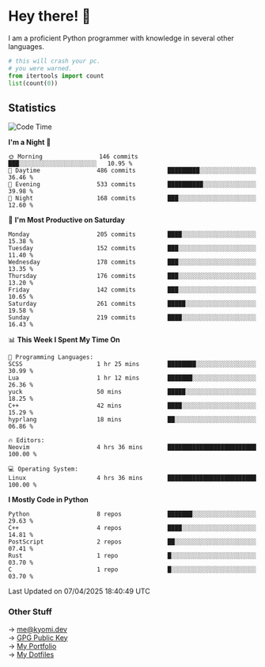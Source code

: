 # Hey there! 👋

I am a proficient Python programmer with knowledge in several other languages.

```py
# this will crash your pc.
# you were warned.
from itertools import count
list(count(0))
```

## Statistics
<!--START_SECTION:waka-->
![Code Time](http://img.shields.io/badge/Code%20Time-1%2C767%20hrs%206%20mins-blue)

**I'm a Night 🦉** 

```text
🌞 Morning                146 commits         ███░░░░░░░░░░░░░░░░░░░░░░   10.95 % 
🌆 Daytime                486 commits         █████████░░░░░░░░░░░░░░░░   36.46 % 
🌃 Evening                533 commits         ██████████░░░░░░░░░░░░░░░   39.98 % 
🌙 Night                  168 commits         ███░░░░░░░░░░░░░░░░░░░░░░   12.60 % 
```
📅 **I'm Most Productive on Saturday** 

```text
Monday                   205 commits         ████░░░░░░░░░░░░░░░░░░░░░   15.38 % 
Tuesday                  152 commits         ███░░░░░░░░░░░░░░░░░░░░░░   11.40 % 
Wednesday                178 commits         ███░░░░░░░░░░░░░░░░░░░░░░   13.35 % 
Thursday                 176 commits         ███░░░░░░░░░░░░░░░░░░░░░░   13.20 % 
Friday                   142 commits         ███░░░░░░░░░░░░░░░░░░░░░░   10.65 % 
Saturday                 261 commits         █████░░░░░░░░░░░░░░░░░░░░   19.58 % 
Sunday                   219 commits         ████░░░░░░░░░░░░░░░░░░░░░   16.43 % 
```


📊 **This Week I Spent My Time On** 

```text
💬 Programming Languages: 
SCSS                     1 hr 25 mins        ████████░░░░░░░░░░░░░░░░░   30.99 % 
Lua                      1 hr 12 mins        ███████░░░░░░░░░░░░░░░░░░   26.36 % 
yuck                     50 mins             █████░░░░░░░░░░░░░░░░░░░░   18.25 % 
C++                      42 mins             ████░░░░░░░░░░░░░░░░░░░░░   15.29 % 
hyprlang                 18 mins             ██░░░░░░░░░░░░░░░░░░░░░░░   06.86 % 

🔥 Editors: 
Neovim                   4 hrs 36 mins       █████████████████████████   100.00 % 

💻 Operating System: 
Linux                    4 hrs 36 mins       █████████████████████████   100.00 % 
```

**I Mostly Code in Python** 

```text
Python                   8 repos             ███████░░░░░░░░░░░░░░░░░░   29.63 % 
C++                      4 repos             ████░░░░░░░░░░░░░░░░░░░░░   14.81 % 
PostScript               2 repos             ██░░░░░░░░░░░░░░░░░░░░░░░   07.41 % 
Rust                     1 repo              █░░░░░░░░░░░░░░░░░░░░░░░░   03.70 % 
C                        1 repo              █░░░░░░░░░░░░░░░░░░░░░░░░   03.70 % 
```




 Last Updated on 07/04/2025 18:40:49 UTC
<!--END_SECTION:waka-->

### Other Stuff

→ [me@kyomi.dev](mailto:me@kyomi.dev)\
→ [GPG Public Key](https://github.com/bitterteriyaki.gpg)\
→ [My Portfolio](https://kyomi.dev)\
→ [My Dotfiles](https://github.com/bitterteriyaki/dotfiles)
